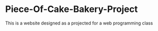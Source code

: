 # Piece-Of-Cake-Bakery-Project
This is a website designed as a projected for a web programming class
